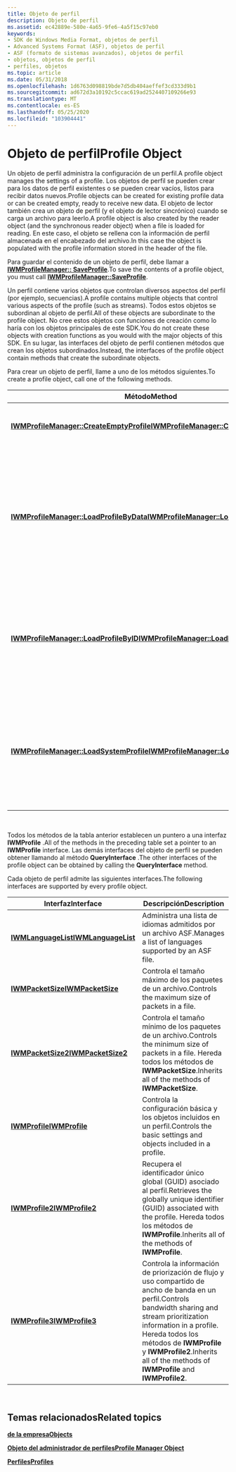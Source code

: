 ```yaml
---
title: Objeto de perfil
description: Objeto de perfil
ms.assetid: ec42889e-580e-4a65-9fe6-4a5f15c97eb0
keywords:
- SDK de Windows Media Format, objetos de perfil
- Advanced Systems Format (ASF), objetos de perfil
- ASF (formato de sistemas avanzados), objetos de perfil
- objetos, objetos de perfil
- perfiles, objetos
ms.topic: article
ms.date: 05/31/2018
ms.openlocfilehash: 1d6763d098819bde7d5db404aeffef3cd333d9b1
ms.sourcegitcommit: ad672d3a10192c5ccac619ad2524407109266e93
ms.translationtype: MT
ms.contentlocale: es-ES
ms.lasthandoff: 05/25/2020
ms.locfileid: "103904441"
---
```

# <a name="profile-object"></a><span data-ttu-id="31881-108">Objeto de perfil</span><span class="sxs-lookup"><span data-stu-id="31881-108">Profile Object</span></span>

<span data-ttu-id="31881-109">Un objeto de perfil administra la configuración de un perfil.</span><span class="sxs-lookup"><span data-stu-id="31881-109">A profile object manages the settings of a profile.</span></span> <span data-ttu-id="31881-110">Los objetos de perfil se pueden crear para los datos de perfil existentes o se pueden crear vacíos, listos para recibir datos nuevos.</span><span class="sxs-lookup"><span data-stu-id="31881-110">Profile objects can be created for existing profile data or can be created empty, ready to receive new data.</span></span> <span data-ttu-id="31881-111">El objeto de lector también crea un objeto de perfil (y el objeto de lector sincrónico) cuando se carga un archivo para leerlo.</span><span class="sxs-lookup"><span data-stu-id="31881-111">A profile object is also created by the reader object (and the synchronous reader object) when a file is loaded for reading.</span></span> <span data-ttu-id="31881-112">En este caso, el objeto se rellena con la información de perfil almacenada en el encabezado del archivo.</span><span class="sxs-lookup"><span data-stu-id="31881-112">In this case the object is populated with the profile information stored in the header of the file.</span></span>

<span data-ttu-id="31881-113">Para guardar el contenido de un objeto de perfil, debe llamar a [**IWMProfileManager:: SaveProfile**](/previous-versions/windows/desktop/api/Wmsdkidl/nf-wmsdkidl-iwmprofilemanager-saveprofile).</span><span class="sxs-lookup"><span data-stu-id="31881-113">To save the contents of a profile object, you must call [**IWMProfileManager::SaveProfile**](/previous-versions/windows/desktop/api/Wmsdkidl/nf-wmsdkidl-iwmprofilemanager-saveprofile).</span></span>

<span data-ttu-id="31881-114">Un perfil contiene varios objetos que controlan diversos aspectos del perfil (por ejemplo, secuencias).</span><span class="sxs-lookup"><span data-stu-id="31881-114">A profile contains multiple objects that control various aspects of the profile (such as streams).</span></span> <span data-ttu-id="31881-115">Todos estos objetos se subordinan al objeto de perfil.</span><span class="sxs-lookup"><span data-stu-id="31881-115">All of these objects are subordinate to the profile object.</span></span> <span data-ttu-id="31881-116">No cree estos objetos con funciones de creación como lo haría con los objetos principales de este SDK.</span><span class="sxs-lookup"><span data-stu-id="31881-116">You do not create these objects with creation functions as you would with the major objects of this SDK.</span></span> <span data-ttu-id="31881-117">En su lugar, las interfaces del objeto de perfil contienen métodos que crean los objetos subordinados.</span><span class="sxs-lookup"><span data-stu-id="31881-117">Instead, the interfaces of the profile object contain methods that create the subordinate objects.</span></span>

<span data-ttu-id="31881-118">Para crear un objeto de perfil, llame a uno de los métodos siguientes.</span><span class="sxs-lookup"><span data-stu-id="31881-118">To create a profile object, call one of the following methods.</span></span>



| <span data-ttu-id="31881-119">Método</span><span class="sxs-lookup"><span data-stu-id="31881-119">Method</span></span>                                                                                | <span data-ttu-id="31881-120">Descripción</span><span class="sxs-lookup"><span data-stu-id="31881-120">Description</span></span>                                                                                                                                                     |
|---------------------------------------------------------------------------------------|-----------------------------------------------------------------------------------------------------------------------------------------------------------------|
| [<span data-ttu-id="31881-121">**IWMProfileManager::CreateEmptyProfile**</span><span class="sxs-lookup"><span data-stu-id="31881-121">**IWMProfileManager::CreateEmptyProfile**</span></span>](/previous-versions/windows/desktop/api/Wmsdkidl/nf-wmsdkidl-iwmprofilemanager-createemptyprofile) | <span data-ttu-id="31881-122">Crea un objeto de perfil sin datos de perfil.</span><span class="sxs-lookup"><span data-stu-id="31881-122">Creates a profile object without any profile data.</span></span>                                                                                                              |
| [<span data-ttu-id="31881-123">**IWMProfileManager::LoadProfileByData**</span><span class="sxs-lookup"><span data-stu-id="31881-123">**IWMProfileManager::LoadProfileByData**</span></span>](/previous-versions/windows/desktop/api/Wmsdkidl/nf-wmsdkidl-iwmprofilemanager-loadprofilebydata)   | <span data-ttu-id="31881-124">Crea un objeto de perfil rellenado con datos de un perfil guardado como una cadena.</span><span class="sxs-lookup"><span data-stu-id="31881-124">Creates a profile object populated with data from a profile saved as a string.</span></span> <span data-ttu-id="31881-125">Esta es la única manera de crear un objeto de perfil con datos de un perfil personalizado.</span><span class="sxs-lookup"><span data-stu-id="31881-125">This is the only way to create a profile object with data from a custom profile.</span></span> |
| [<span data-ttu-id="31881-126">**IWMProfileManager::LoadProfileByID**</span><span class="sxs-lookup"><span data-stu-id="31881-126">**IWMProfileManager::LoadProfileByID**</span></span>](/previous-versions/windows/desktop/api/Wmsdkidl/nf-wmsdkidl-iwmprofilemanager-loadprofilebyid)       | <span data-ttu-id="31881-127">Crea un objeto de perfil rellenado con datos de un perfil del sistema.</span><span class="sxs-lookup"><span data-stu-id="31881-127">Creates a profile object populated with data from a system profile.</span></span> <span data-ttu-id="31881-128">Utiliza el GUID para identificar el perfil del sistema deseado.</span><span class="sxs-lookup"><span data-stu-id="31881-128">Uses the GUID to identify the desired system profile.</span></span>                                       |
| [<span data-ttu-id="31881-129">**IWMProfileManager::LoadSystemProfile**</span><span class="sxs-lookup"><span data-stu-id="31881-129">**IWMProfileManager::LoadSystemProfile**</span></span>](/previous-versions/windows/desktop/api/Wmsdkidl/nf-wmsdkidl-iwmprofilemanager-loadsystemprofile)   | <span data-ttu-id="31881-130">Crea un objeto de perfil rellenado con datos de un perfil del sistema.</span><span class="sxs-lookup"><span data-stu-id="31881-130">Creates a profile object populated with data from a system profile.</span></span> <span data-ttu-id="31881-131">Usa el índice de perfil para identificar el perfil de sistema deseado.</span><span class="sxs-lookup"><span data-stu-id="31881-131">Uses the profile index to identify the desired system profile.</span></span>                              |



 

<span data-ttu-id="31881-132">Todos los métodos de la tabla anterior establecen un puntero a una interfaz **IWMProfile** .</span><span class="sxs-lookup"><span data-stu-id="31881-132">All of the methods in the preceding table set a pointer to an **IWMProfile** interface.</span></span> <span data-ttu-id="31881-133">Las demás interfaces del objeto de perfil se pueden obtener llamando al método **QueryInterface** .</span><span class="sxs-lookup"><span data-stu-id="31881-133">The other interfaces of the profile object can be obtained by calling the **QueryInterface** method.</span></span>

<span data-ttu-id="31881-134">Cada objeto de perfil admite las siguientes interfaces.</span><span class="sxs-lookup"><span data-stu-id="31881-134">The following interfaces are supported by every profile object.</span></span>



| <span data-ttu-id="31881-135">Interfaz</span><span class="sxs-lookup"><span data-stu-id="31881-135">Interface</span></span>                                  | <span data-ttu-id="31881-136">Descripción</span><span class="sxs-lookup"><span data-stu-id="31881-136">Description</span></span>                                                                                                                                       |
|--------------------------------------------|---------------------------------------------------------------------------------------------------------------------------------------------------|
| [<span data-ttu-id="31881-137">**IWMLanguageList**</span><span class="sxs-lookup"><span data-stu-id="31881-137">**IWMLanguageList**</span></span>](/previous-versions/windows/desktop/api/wmsdkidl/nn-wmsdkidl-iwmlanguagelist) | <span data-ttu-id="31881-138">Administra una lista de idiomas admitidos por un archivo ASF.</span><span class="sxs-lookup"><span data-stu-id="31881-138">Manages a list of languages supported by an ASF file.</span></span>                                                                                             |
| [<span data-ttu-id="31881-139">**IWMPacketSize**</span><span class="sxs-lookup"><span data-stu-id="31881-139">**IWMPacketSize**</span></span>](/previous-versions/windows/desktop/api/wmsdkidl/nn-wmsdkidl-iwmpacketsize)     | <span data-ttu-id="31881-140">Controla el tamaño máximo de los paquetes de un archivo.</span><span class="sxs-lookup"><span data-stu-id="31881-140">Controls the maximum size of packets in a file.</span></span>                                                                                                   |
| [<span data-ttu-id="31881-141">**IWMPacketSize2**</span><span class="sxs-lookup"><span data-stu-id="31881-141">**IWMPacketSize2**</span></span>](/previous-versions/windows/desktop/api/wmsdkidl/nn-wmsdkidl-iwmpacketsize2)   | <span data-ttu-id="31881-142">Controla el tamaño mínimo de los paquetes de un archivo.</span><span class="sxs-lookup"><span data-stu-id="31881-142">Controls the minimum size of packets in a file.</span></span> <span data-ttu-id="31881-143">Hereda todos los métodos de **IWMPacketSize**.</span><span class="sxs-lookup"><span data-stu-id="31881-143">Inherits all of the methods of **IWMPacketSize**.</span></span>                                                 |
| [<span data-ttu-id="31881-144">**IWMProfile**</span><span class="sxs-lookup"><span data-stu-id="31881-144">**IWMProfile**</span></span>](iwmprofile.md)           | <span data-ttu-id="31881-145">Controla la configuración básica y los objetos incluidos en un perfil.</span><span class="sxs-lookup"><span data-stu-id="31881-145">Controls the basic settings and objects included in a profile.</span></span>                                                                                    |
| [<span data-ttu-id="31881-146">**IWMProfile2**</span><span class="sxs-lookup"><span data-stu-id="31881-146">**IWMProfile2**</span></span>](/previous-versions/windows/desktop/api/wmsdkidl/nn-wmsdkidl-iwmprofile2)         | <span data-ttu-id="31881-147">Recupera el identificador único global (GUID) asociado al perfil.</span><span class="sxs-lookup"><span data-stu-id="31881-147">Retrieves the globally unique identifier (GUID) associated with the profile.</span></span> <span data-ttu-id="31881-148">Hereda todos los métodos de **IWMProfile**.</span><span class="sxs-lookup"><span data-stu-id="31881-148">Inherits all of the methods of **IWMProfile**.</span></span>                       |
| [<span data-ttu-id="31881-149">**IWMProfile3**</span><span class="sxs-lookup"><span data-stu-id="31881-149">**IWMProfile3**</span></span>](/previous-versions/windows/desktop/api/wmsdkidl/nn-wmsdkidl-iwmprofile3)         | <span data-ttu-id="31881-150">Controla la información de priorización de flujo y uso compartido de ancho de banda en un perfil.</span><span class="sxs-lookup"><span data-stu-id="31881-150">Controls bandwidth sharing and stream prioritization information in a profile.</span></span> <span data-ttu-id="31881-151">Hereda todos los métodos de **IWMProfile** y **IWMProfile2**.</span><span class="sxs-lookup"><span data-stu-id="31881-151">Inherits all of the methods of **IWMProfile** and **IWMProfile2**.</span></span> |



 

## <a name="related-topics"></a><span data-ttu-id="31881-152">Temas relacionados</span><span class="sxs-lookup"><span data-stu-id="31881-152">Related topics</span></span>

<dl> <dt>

[<span data-ttu-id="31881-153">**de la empresa**</span><span class="sxs-lookup"><span data-stu-id="31881-153">**Objects**</span></span>](objects.md)
</dt> <dt>

[<span data-ttu-id="31881-154">**Objeto del administrador de perfiles**</span><span class="sxs-lookup"><span data-stu-id="31881-154">**Profile Manager Object**</span></span>](profile-manager-object.md)
</dt> <dt>

[<span data-ttu-id="31881-155">**Perfiles**</span><span class="sxs-lookup"><span data-stu-id="31881-155">**Profiles**</span></span>](profiles.md)
</dt> </dl>

 

 




